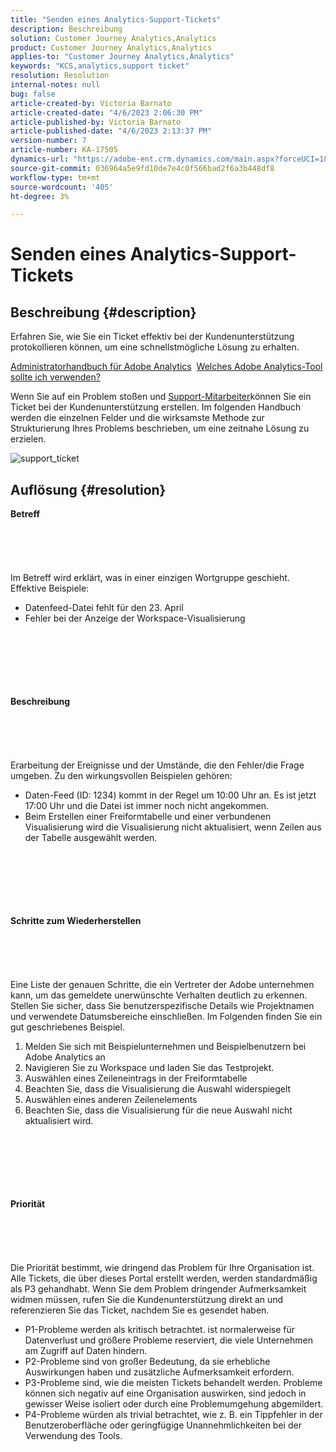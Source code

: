 ```yaml
---
title: "Senden eines Analytics-Support-Tickets"
description: Beschreibung
solution: Customer Journey Analytics,Analytics
product: Customer Journey Analytics,Analytics
applies-to: "Customer Journey Analytics,Analytics"
keywords: "KCS,analytics,support ticket"
resolution: Resolution
internal-notes: null
bug: false
article-created-by: Victoria Barnato
article-created-date: "4/6/2023 2:06:30 PM"
article-published-by: Victoria Barnato
article-published-date: "4/6/2023 2:13:37 PM"
version-number: 7
article-number: KA-17505
dynamics-url: "https://adobe-ent.crm.dynamics.com/main.aspx?forceUCI=1&pagetype=entityrecord&etn=knowledgearticle&id=f529d237-84d4-ed11-a7c7-6045bd006295"
source-git-commit: 036964a5e9fd10de7e4c0f566bad2f6a3b448df8
workflow-type: tm+mt
source-wordcount: '405'
ht-degree: 3%

---
```


# Senden eines Analytics-Support-Tickets

## Beschreibung {#description}


Erfahren Sie, wie Sie ein Ticket effektiv bei der Kundenunterstützung protokollieren können, um eine schnellstmögliche Lösung zu erhalten.

[Administratorhandbuch für Adobe Analytics](https://experienceleague.adobe.com/docs/analytics/admin/home.html?lang=de)  [Welches Adobe Analytics-Tool sollte ich verwenden?](https://experienceleague.adobe.com/docs/analytics/analyze/admin-overview/which-analytics-tool.html)

Wenn Sie auf ein Problem stoßen und [Support-Mitarbeiter](https://helpx.adobe.com/de/experience-cloud/supported-users.html)können Sie ein Ticket bei der Kundenunterstützung erstellen. Im folgenden Handbuch werden die einzelnen Felder und die wirksamste Methode zur Strukturierung Ihres Problems beschrieben, um eine zeitnahe Lösung zu erzielen.

![support_ticket](https://helpx.adobe.com/content/dam/help/en/analytics/kb/submitting-an-analytics-support-ticket/jcr:content/main-pars/image/support_ticket.png "support_ticket")


## Auflösung {#resolution}

<b>Betreff</b><br><br><br><br> <br><br>
Im Betreff wird erklärt, was in einer einzigen Wortgruppe geschieht. Effektive Beispiele:

- Datenfeed-Datei fehlt für den 23. April
- Fehler bei der Anzeige der Workspace-Visualisierung

<br><br><br><br> <br><br><b>Beschreibung</b><br><br><br><br> <br><br>
Erarbeitung der Ereignisse und der Umstände, die den Fehler/die Frage umgeben. Zu den wirkungsvollen Beispielen gehören:

- Daten-Feed (ID: 1234) kommt in der Regel um 10:00 Uhr an. Es ist jetzt 17:00 Uhr und die Datei ist immer noch nicht angekommen.
- Beim Erstellen einer Freiformtabelle und einer verbundenen Visualisierung wird die Visualisierung nicht aktualisiert, wenn Zeilen aus der Tabelle ausgewählt werden.

<br><br><br><br> <br><br><b>Schritte zum Wiederherstellen</b><br><br><br><br> <br><br>
Eine Liste der genauen Schritte, die ein Vertreter der Adobe unternehmen kann, um das gemeldete unerwünschte Verhalten deutlich zu erkennen. Stellen Sie sicher, dass Sie benutzerspezifische Details wie Projektnamen und verwendete Datumsbereiche einschließen. Im Folgenden finden Sie ein gut geschriebenes Beispiel.

1. Melden Sie sich mit Beispielunternehmen und Beispielbenutzern bei Adobe Analytics an
2. Navigieren Sie zu Workspace und laden Sie das Testprojekt.
3. Auswählen eines Zeileneintrags in der Freiformtabelle
4. Beachten Sie, dass die Visualisierung die Auswahl widerspiegelt
5. Auswählen eines anderen Zeilenelements
6. Beachten Sie, dass die Visualisierung für die neue Auswahl nicht aktualisiert wird.

<br><br><br><br> <br><br><b>Priorität</b><br><br><br><br> <br><br>
Die Priorität bestimmt, wie dringend das Problem für Ihre Organisation ist. Alle Tickets, die über dieses Portal erstellt werden, werden standardmäßig als P3 gehandhabt. Wenn Sie dem Problem dringender Aufmerksamkeit widmen müssen, rufen Sie die Kundenunterstützung direkt an und referenzieren Sie das Ticket, nachdem Sie es gesendet haben.

- P1-Probleme werden als kritisch betrachtet. ist normalerweise für Datenverlust und größere Probleme reserviert, die viele Unternehmen am Zugriff auf Daten hindern.
- P2-Probleme sind von großer Bedeutung, da sie erhebliche Auswirkungen haben und zusätzliche Aufmerksamkeit erfordern.
- P3-Probleme sind, wie die meisten Tickets behandelt werden. Probleme können sich negativ auf eine Organisation auswirken, sind jedoch in gewisser Weise isoliert oder durch eine Problemumgehung abgemildert.
- P4-Probleme würden als trivial betrachtet, wie z. B. ein Tippfehler in der Benutzeroberfläche oder geringfügige Unannehmlichkeiten bei der Verwendung des Tools.

<br><br><br><br> 
